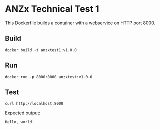 # ANZx Technical Test 1

This Dockerfile builds a container with a webservice on HTTP port 8000.


## Build

```
docker build -t anzxtest1:v1.0.0 .
```


## Run

```
docker run -p 8000:8000 anzxtest:v1.0.0
```


## Test

```
curl http://localhost:8000
```

Expected output:
```
Hello, world.
```
